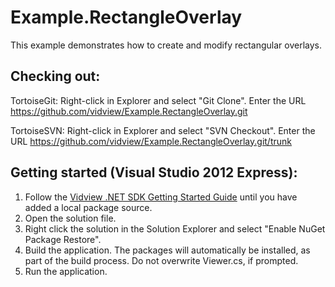 Example.RectangleOverlay
==============

This example demonstrates how to create and modify rectangular overlays.

Checking out:
-------------
TortoiseGit:
Right-click in Explorer and select "Git Clone". Enter the URL https://github.com/vidview/Example.RectangleOverlay.git

TortoiseSVN:
Right-click in Explorer and select "SVN Checkout". Enter the URL https://github.com/vidview/Example.RectangleOverlay.git/trunk

Getting started (Visual Studio 2012 Express):
-------------------------------------
1. Follow the [Vidview .NET SDK Getting Started Guide](http://vidview.imint.se/sdk/net/Vidview%20.NET%20SDK%20Getting%20Started%20Guide.html) until you have added a local package source. 
2. Open the solution file.
3. Right click the solution in the Solution Explorer and select "Enable NuGet Package Restore".
4. Build the application. The packages will automatically be installed, as part of the build process. Do not overwrite Viewer.cs, if prompted. 
5. Run the application.
